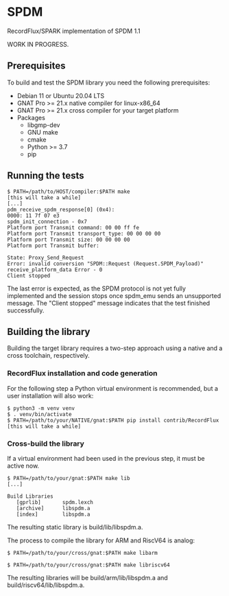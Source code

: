# SPDM

RecordFlux/SPARK implementation of SPDM 1.1

WORK IN PROGRESS.

## Prerequisites

To build and test the SPDM library you need the following prerequisites:

- Debian 11 or Ubuntu 20.04 LTS
- GNAT Pro >= 21.x native compiler for linux-x86_64
- GNAT Pro >= 21.x cross compiler for your target platform
- Packages
	- libgmp-dev
	- GNU make
	- cmake
	- Python >= 3.7
	- pip

## Running the tests

```
$ PATH=/path/to/HOST/compiler:$PATH make
[this will take a while]
[...]
pdm_receive_spdm_response[0] (0x4):
0000: 11 7f 07 e3
spdm_init_connection - 0x7
Platform port Transmit command: 00 00 ff fe
Platform port Transmit transport_type: 00 00 00 00
Platform port Transmit size: 00 00 00 00
Platform port Transmit buffer:

State: Proxy_Send_Request
Error: invalid conversion "SPDM::Request (Request.SPDM_Payload)"
receive_platform_data Error - 0
Client stopped
```

The last error is expected, as the SPDM protocol is not yet fully implemented
and the session stops once spdm_emu sends an unsupported message. The "Client
stopped" message indicates that the test finished successfully.

## Building the library

Building the target library requires a two-step approach using a native and a
cross toolchain, respectively.

### RecordFlux installation and code generation

For the following step a Python virtual environment is recommended, but a user
installation will also work:

```
$ python3 -m venv venv
$ . venv/bin/activate
$ PATH=/path/to/your/NATIVE/gnat:$PATH pip install contrib/RecordFlux
[this will take a while]
```

### Cross-build the library

If a virtual environment had been used in the previous step, it must be active now.

```
$ PATH=/path/to/your/gnat:$PATH make lib
[...]

Build Libraries
   [gprlib]       spdm.lexch
   [archive]      libspdm.a
   [index]        libspdm.a
```

The resulting static library is build/lib/libspdm.a.

The process to compile the library for ARM and RiscV64 is analog:
```
$ PATH=/path/to/your/cross/gnat:$PATH make libarm
```
```
$ PATH=/path/to/your/cross/gnat:$PATH make libriscv64
```

The resulting libraries will be build/arm/lib/libspdm.a and build/riscv64/lib/libspdm.a.
